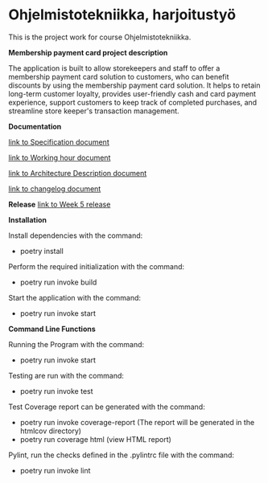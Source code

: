# Ohjelmistotekniikka, harjoitustyö

This is the project work for course Ohjelmistotekniikka.

**Membership payment card project description**


The application is built to allow storekeepers and staff to offer a membership payment card solution to customers, who can benefit discounts by using the membership payment card solution. It helps to retain long-term customer loyalty, provides user-friendly cash and card payment experience, support customers to keep track of completed purchases, and streamline store keeper's transaction management.


**Documentation**


[link to Specification document](dokumentaatio/specification.md)


[link to Working hour document](dokumentaatio/workhour.md)


[link to Architecture Description document](dokumentaatio/architecture.md)


[link to changelog document](dokumentaatio/changelog.md)


**Release**
[link to Week 5 release](https://github.com/xiongxiaowen/ot-harjoitustyo/releases/tag/Viikko5)


**Installation**


Install dependencies with the command:
- poetry install


Perform the required initialization with the command:
- poetry run invoke build


Start the application with the command:
- poetry run invoke start


**Command Line Functions**


Running the Program with the command:
- poetry run invoke start


Testing are run with the command:
- poetry run invoke test


Test Coverage report can be generated  with the command:
- poetry run invoke coverage-report (The report will be generated in the htmlcov directory)
- poetry run coverage html (view HTML report)


Pylint, run the checks defined in the .pylintrc file with the command:
- poetry run invoke lint